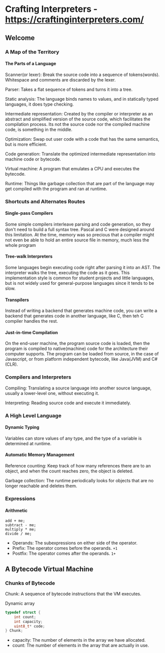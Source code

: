 # Crafting Interpreters - https://craftinginterpreters.com/


## Welcome

### A Map of the Territory

#### The Parts of  a Language
Scanner(or lexer): Break the source code into a sequence of tokens(words). Whitespace and comments are discarded by the lexer.

Parser: Takes a flat sequence of tokens and turns it into a tree.

Static analysis: The language binds names to values, and in statically typed languages, it does type checking.

Intermediate representation: Created by the compiler or interpreter as an abstract and simplified version of the source code, which facilitates the compilation process. Its not the source code nor the compiled machine code, is something in the middle.

Optimization: Swap out user code with a code that has the same semantics, but is more efficient.

Code generation: Translate the optimized intermediate representation into machine code or bytecode.

Virtual machine: A program that emulates a CPU and executes the bytecode.

Runtime: Things like garbage collection that are part of the language may get compiled with the program and ran at runtime.

### Shortcuts and Alternates Routes

#### Single-pass Compilers
Some simple compilers interleave parsing and code generation, so they don't need to build a full syntax tree. Pascal and C were designed around this limitation. At the time, memory was so precious that a compiler might not even be able to hold an entire source file in memory, much less the whole program

#### Tree-walk Interpreters
Some languages begin executing code right after parsing it into an AST. The interpreter walks the tree, executing the code as it goes. This implementation style is common for student projects and little languages, but is not widely used for general-purpose languages since it tends to be slow.

#### Transpilers
Instead of writing a backend that generates machine code, you can write a backend that generates code in another language, like C, then teh C compiler handles the rest.

#### Just-in-time Compilation
On the end-user machine, the program source code is loaded, then the program is compiled to native(machine) code for the architecture their computer supports. The program can be loaded from source, in the case of Javascript, or from platform independent bytecode, like Java(JVM) and C#(CLR).

### Compilers and Interpreters
Compiling: Translating a source language into another source language, usually a lower-level one, without executing it.

Interpreting: Reading source code and execute it immediately.

### A High Level Language

#### Dynamic Typing
Variables can store values of any type, and the type of a variable is determined at runtime.

#### Automatic Memory Management
Reference counting: Keep track of how many references there are to an object, and when the count reaches zero, the object is deleted.

Garbage collection: The runtime periodically looks for objects that are no longer reachable and deletes them.

### Expressions

#### Arithmetic
```
add + me;
subtract - me;
multiply * me;
divide / me;
```

- Operands: The subexpressions on either side of the operator.
- Prefix: The operator comes before the operands. `+1`
- Postfix: The operator comes after the operands. `1+`

## A Bytecode Virtual Machine

### Chunks of Bytecode
Chunk: A sequence of bytecode instructions that the VM executes.

Dynamic array
```c
typedef struct {
    int count;
    int capacity;
    uint8_t* code;
} Chunk;
```
- capacity: The number of elements in the array we have allocated.
- count: The number of elements in the array that are actually in use.

